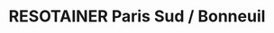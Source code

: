 ---
title: "RESOTAINER Paris Sud / Bonneuil"
url: /bonneuil-sur-marne/resotainer-paris-sud-bonneuil/
shop: Mieten
---